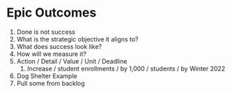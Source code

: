 # Epic Outcomes

1. Done is not success
2. What is the strategic objective it aligns to?
3. What does success look like?
4. How will we measure it?
5. Action / Detail / Value / Unit / Deadline
   1. Increase / student enrollments / by 1,000 / students / by Winter 2022
6. Dog Shelter Example
7. Pull some from backlog
